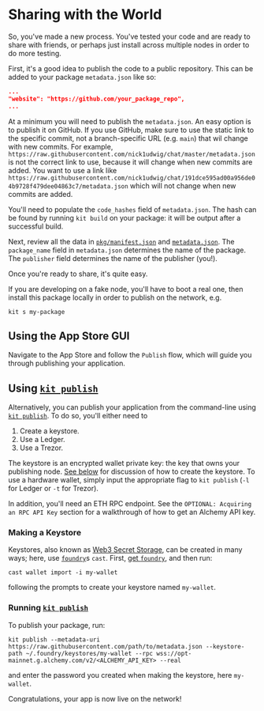 # Sharing with the World

So, you've made a new process.
You've tested your code and are ready to share with friends, or perhaps just install across multiple nodes in order to do more testing.

First, it's a good idea to publish the code to a public repository.
This can be added to your package `metadata.json` like so:
```json
...
"website": "https://github.com/your_package_repo",
...
```
At a minimum you will need to publish the `metadata.json`.
An easy option is to publish it on GitHub.
If you use GitHub, make sure to use the static link to the specific commit, not a branch-specific URL (e.g. `main`) that wil change with new commits.
For example, `https://raw.githubusercontent.com/nick1udwig/chat/master/metadata.json` is not the correct link to use, because it will change when new commits are added.
You want to use a link like `https://raw.githubusercontent.com/nick1udwig/chat/191dce595ad00a956de04b9728f479dee04863c7/metadata.json` which will not change when new commits are added.

You'll need to populate the `code_hashes` field of `metadata.json`.
The hash can be found by running `kit build` on your package: it will be output after a successful build.

Next, review all the data in [`pkg/manifest.json`](./chapter_1.md#pkgmanifestjson) and [`metadata.json`](./chapter_1.md#pkgmetadatajson).
The `package_name` field in `metadata.json` determines the name of the package.
The `publisher` field determines the name of the publisher (you!).

Once you're ready to share, it's quite easy.

If you are developing on a fake node, you'll have to boot a real one, then install this package locally in order to publish on the network, e.g.
```
kit s my-package
```

## Using the App Store GUI

Navigate to the App Store and follow the `Publish` flow, which will guide you through publishing your application.

## Using [`kit publish`](../kit/publish.md)

Alternatively, you can publish your application from the command-line using [`kit publish`](../kit/publish.md).
To do so, you'll either need to
1. Create a keystore.
2. Use a Ledger.
3. Use a Trezor.

The keystore is an encrypted wallet private key: the key that owns your publishing node.
[See below](#making-a-keystore) for discussion of how to create the keystore.
To use a hardware wallet, simply input the appropriate flag to `kit publish` (`-l` for Ledger or `-t` for Trezor).

In addition, you'll need an ETH RPC endpoint.
See the `OPTIONAL: Acquiring an RPC API Key` section for a walkthrough of how to get an Alchemy API key.

### Making a Keystore

Keystores, also known as [Web3 Secret Storage](https://ethereum.org/en/developers/docs/data-structures-and-encoding/web3-secret-storage/), can be created in many ways; here, use [`foundry`](https://getfoundry.sh/)s `cast`.
First, [get `foundry`](https://getfoundry.sh/), and then run:
```
cast wallet import -i my-wallet
```
following the prompts to create your keystore named `my-wallet`.

### Running [`kit publish`](../kit/publish.md)

To publish your package, run:
```
kit publish --metadata-uri https://raw.githubusercontent.com/path/to/metadata.json --keystore-path ~/.foundry/keystores/my-wallet --rpc wss://opt-mainnet.g.alchemy.com/v2/<ALCHEMY_API_KEY> --real
```
and enter the password you created when making the keystore, here `my-wallet`.

Congratulations, your app is now live on the network!
